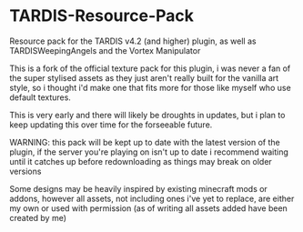 # TARDIS-Resource-Pack


Resource pack for the TARDIS v4.2 (and higher) plugin, as well as TARDISWeepingAngels and the Vortex Manipulator

This is a fork of the official texture pack for this plugin, i was never a fan of the super stylised assets as they just aren't really built for the vanilla art style, so i thought i'd make one that fits more for those like myself who use default textures.

This is very early and there will likely be droughts in updates, but i plan to keep updating this over time for the forseeable future.

WARNING: this pack will be kept up to date with the latest version of the plugin, if the server you're playing on isn't up to date i recommend waiting until it catches up before redownloading as things may break on older versions


Some designs may be heavily inspired by existing minecraft mods or addons, however all assets, not including ones i've yet to replace, are either my own or used with permission (as of writing all assets added have been created by me)

